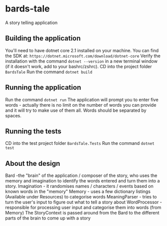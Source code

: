# bards-tale
A story telling application

## Building the application
You'll need to have dotnet core 2.1 installed on your machine.
You can find the SDK at: `https://dotnet.microsoft.com/download/dotnet-core`
Verify the installation with the command `dotnet --version` in a new terminal window (if it doesn't work, add to your bashrc/zshrc).
CD into the project folder `BardsTale`
Run the command `dotnet build`

## Running the application
Run the command `dotnet run`
The application will prompt you to enter five words - actually there is no limit on the number of words you can provide 
and it will try to make use of them all. Words should be separated by spaces.

## Running the tests
CD into the test project folder `BardsTale.Tests`
Run the command `dotnet test`

## About the design
Bard -the "brain" of the application / composer of the story, who uses the memory and imagination to identify the words 
entered and turn them into a story.
Imagination - it randomises names / characters / events based on known words in the "memory"
Memory - uses a few dictionary listings (Available under Resources) to categorise words
MeaningParser - tries to turn the user's input to figure out what to tell a story about
WordProcessor - responsible for processing user input and categorise them into words (from Memory)
The StoryContext is passed around from the Bard to the different parts of the brain to come up with a story